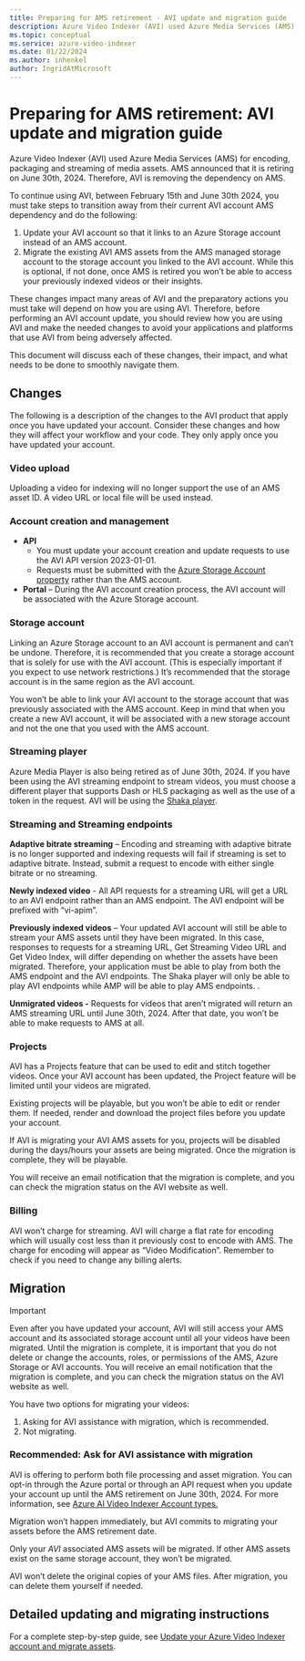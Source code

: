 ```yaml
---
title: Preparing for AMS retirement - AVI update and migration guide  
description: Azure Video Indexer (AVI) used Azure Media Services (AMS) for encoding, packaging and streaming of media assets. AMS announced that it is retiring on June 30th, 2024. Therefore, AVI is removing the dependency on AMS. To continue using AVI, between February 15th and June 30th 2024, you must take steps to transition away from their current AVI account AMS dependency. Follow this guide.
ms.topic: conceptual
ms.service: azure-video-indexer
ms.date: 01/22/2024
ms.author: inhenkel
author: IngridAtMicrosoft
---
```



# Preparing for AMS retirement: AVI update and migration guide

Azure Video Indexer (AVI) used Azure Media Services (AMS) for encoding, packaging and streaming of media assets. AMS announced that it is retiring on June 30th, 2024. Therefore, AVI is removing the dependency on AMS.

To continue using AVI, between February 15th and June 30th 2024, you must take steps to transition away from their current AVI account AMS dependency and do the following:

1.  Update your AVI account so that it links to an Azure Storage account instead of an AMS account.
1.  Migrate the existing AVI AMS assets from the AMS managed storage account to the storage account you linked to the AVI account. While this is optional, if not done, once AMS is retired you won’t be able to access your previously indexed videos or their insights.

These changes impact many areas of AVI and the preparatory actions you must take will depend on how you are using AVI. Therefore, before performing an AVI account update, you should review how you are using AVI and make the needed changes to avoid your applications and platforms that use AVI from being adversely affected.

This document will discuss each of these changes, their impact, and what needs to be done to smoothly navigate them.

## Changes

The following is a description of the changes to the AVI product that apply once you have updated your account. Consider these changes and how they will affect your workflow and your code. They only apply once you have updated your account.

### Video upload

Uploading a video for indexing will no longer support the use of an AMS asset ID. A video URL or local file will be used instead.

### Account creation and management

-   **API**
    -   You must update your account creation and update requests to use the AVI API version 2023-01-01.
    -   Requests must be submitted with the [Azure Storage Account property](https://github.com/Azure/azure-rest-api-specs/blob/main/specification/vi/resource-manager/Microsoft.VideoIndexer/stable/2024-01-01/vi.json) rather than the AMS account.
-   **Portal** – During the AVI account creation process, the AVI account will be associated with the Azure Storage account.

### Storage account

Linking an Azure Storage account to an AVI account is permanent and can’t be undone. Therefore, it is recommended that you create a storage account that is solely for use with the AVI account. (This is especially important if you expect to use network restrictions.) It’s recommended that the storage account is in the same region as the AVI account.

You won’t be able to link your AVI account to the storage account that was previously associated with the AMS account. Keep in mind that when you create a new AVI account, it will be associated with a new storage account and not the one that you used with the AMS account.

### Streaming player

Azure Media Player is also being retired as of June 30th, 2024. If you have been using the AVI streaming endpoint to stream videos, you must choose a different player that supports Dash or HLS packaging as well as the use of a token in the request. AVI will be using the [Shaka player](https://developers.google.com/widevine/open-source/shaka-player).

### Streaming and Streaming endpoints

**Adaptive bitrate streaming** – Encoding and streaming with adaptive bitrate is no longer supported and indexing requests will fail if streaming is set to adaptive bitrate. Instead, submit a request to encode with either single bitrate or no streaming.

**Newly indexed video** - All API requests for a streaming URL will get a URL to an AVI endpoint rather than an AMS endpoint. The AVI endpoint will be prefixed with “vi-apim”.

**Previously indexed videos** – Your updated AVI account will still be able to stream your AMS assets until they have been migrated. In this case, responses to requests for a streaming URL, Get Streaming Video URL and Get Video Index, will differ depending on whether the assets have been migrated. Therefore, your application must be able to play from both the AMS endpoint and the AVI endpoints. The Shaka player will only be able to play AVI endpoints while AMP will be able to play AMS endpoints. .

**Unmigrated videos -** Requests for videos that aren’t migrated will return an AMS streaming URL until June 30th, 2024. After that date, you won’t be able to make requests to AMS at all.

### Projects

AVI has a Projects feature that can be used to edit and stitch together videos. Once your AVI account has been updated, the Project feature will be limited until your videos are migrated.

Existing projects will be playable, but you won’t be able to edit or render them. If needed, render and download the project files before you update your account.

If AVI is migrating your AVI AMS assets for you, projects will be disabled during the days/hours your assets are being migrated. Once the migration is complete, they will be playable.

You will receive an email notification that the migration is complete, and you can check the migration status on the AVI website as well.

### Billing

AVI won’t charge for streaming. AVI will charge a flat rate for encoding which will usually cost less than it previously cost to encode with AMS. The charge for encoding will appear as “Video Modification”. Remember to check if you need to change any billing alerts.

## Migration

> [!IMPORTANT] 
> Even after you have updated your account, AVI will still access your AMS account and its associated storage account until all your videos have been migrated. Until the migration is complete, it is important that you do not delete or change the accounts, roles, or permissions of the AMS, Azure Storage or AVI accounts. You will receive an email notification that the migration is complete, and you can check the migration status on the AVI website as well.

You have two options for migrating your videos:

1.  Asking for AVI assistance with migration, which is recommended.
1.  Not migrating.

### Recommended: Ask for AVI assistance with migration

AVI is offering to perform both file processing and asset migration. You can opt-in through the Azure portal or through an API request when you update your account up until the AMS retirement on June 30th, 2024. For more information, see [Azure AI Video Indexer Account types.](/azure/azure-video-indexer/accounts-overview)

Migration won’t happen immediately, but AVI commits to migrating your assets before the AMS retirement date.

Only your *AVI* associated AMS assets will be migrated. If other AMS assets exist on the same storage account, they won’t be migrated.

AVI won’t delete the original copies of your AMS files. After migration, you can delete them yourself if needed.

## Detailed updating and migrating instructions

For a complete step-by-step guide, see [Update your Azure Video Indexer account and migrate assets](update-your-azure-video-indexer-account-and-migrate-assets.md).
